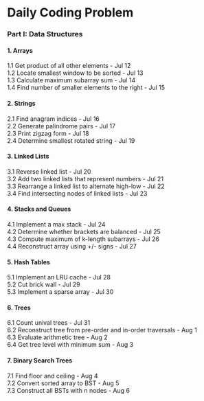# Daily Coding Problem

### Part I: Data Structures

#### 1. Arrays
1.1 Get product of all other elements - Jul 12  
1.2 Locate smallest window to be sorted - Jul 13  
1.3 Calculate maximum subarray sum - Jul 14  
1.4 Find number of smaller elements to the right - Jul 15

#### 2. Strings
2.1 Find anagram indices - Jul 16  
2.2 Generate palindrome pairs - Jul 17  
2.3 Print zigzag form - Jul 18  
2.4 Determine smallest rotated string - Jul 19

#### 3. Linked Lists
3.1 Reverse linked list - Jul 20  
3.2 Add two linked lists that represent numbers - Jul 21  
3.3 Rearrange a linked list to alternate high-low - Jul 22  
3.4 Find intersecting nodes of linked lists - Jul 23

#### 4. Stacks and Queues
4.1 Implement a max stack - Jul 24  
4.2 Determine whether brackets are balanced - Jul 25  
4.3 Compute maximum of k-length subarrays - Jul 26  
4.4 Reconstruct array using +/- signs - Jul 27

#### 5. Hash Tables
5.1 Implement an LRU cache - Jul 28  
5.2 Cut brick wall - Jul 29  
5.3 Implement a sparse array - Jul 30

#### 6. Trees
6.1 Count unival trees - Jul 31  
6.2 Reconstruct tree from pre-order and in-order traversals - Aug 1  
6.3 Evaluate arithmetic tree - Aug 2  
6.4 Get tree level with minimum sum - Aug 3

#### 7. Binary Search Trees
7.1 Find floor and ceiling - Aug 4  
7.2 Convert sorted array to BST - Aug 5  
7.3 Construct all BSTs with n nodes - Aug 6  
